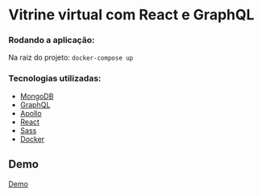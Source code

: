 # Vitrine virtual com React e GraphQL

### Rodando a aplicação:
Na raiz do projeto: ```docker-compose up```

### Tecnologias utilizadas:
* [MongoDB](https://www.mongodb.com/)
* [GraphQL](https://graphql.org/)
* [Apollo](https://www.apollographql.com/)
* [React](https://pt-br.reactjs.org/)
* [Sass](https://sass-lang.com/)
* [Docker](https://www.docker.com/)

## Demo
[Demo](https://drive.google.com/file/d/1Oif4uFY60P7WISsgduAz2RJ_RlgrXcLo/view?usp=sharing)
</p>
